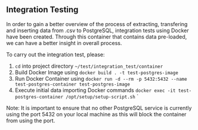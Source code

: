 ## Integration Testing

In order to gain a better overview of the process of extracting, transfering and inserting data from .csv to PostgreSQL, integration tests using Docker have been created. Through this container that contains data pre-loaded, we can have a better insight in overall process.

To carry out the integration test, please:

1. `cd` into project directory `~/test/integration_test/container`
2. Build Docker Image using `docker build . -t test-postgres-image`
3. Run Docker Container using `docker run -d --rm -p 5432:5432 --name test-postgres-container test-postgres-image`
4. Execute initial data importing Docker commands `docker exec -it test-postgres-container /opt/setup/setup-script.sh`
   `

Note: It is important to ensure that no other PostgreSQL service is currently using the port 5432 on your local machine as this will block the container from using the port.
